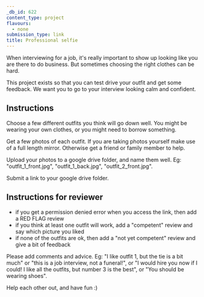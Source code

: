 ```yaml
---
_db_id: 622
content_type: project
flavours:
  - none
submission_type: link
title: Professional selfie
---
```


When interviewing for a job, it's really important to show up looking like you are there to do business. But sometimes choosing the right clothes can be hard.

This project exists so that you can test drive your outfit and get some feedback. We want you to go to your interview looking calm and confident.

## Instructions

Choose a few different outfits you think will go down well. You might be wearing your own clothes, or you might need to borrow something.

Get a few photos of each outfit. If you are taking photos yourself make use of a full length mirror. Otherwise get a friend or family member to help.

Upload your photos to a google drive folder, and name them well. Eg: "outfit_1_front.jpg", "outfit_1_back.jpg", "outfit_2_front.jpg".

Submit a link to your google drive folder.

## Instructions for reviewer

- if you get a permission denied error when you access the link, then add a RED FLAG review
- if you think at least one outfit will work, add a "competent" review and say which picture you liked
- if none of the outfits are ok, then add a "not yet competent" review and give a bit of feedback

Please add comments and advice. Eg: "I like outfit 1, but the tie is a bit much" or "this is a job interview, not a funeral!", or "I would hire you now if I could! I like all the outfits, but number 3 is the best", or "You should be wearing shoes".

Help each other out, and have fun :)
